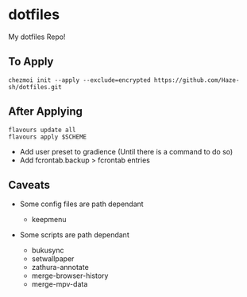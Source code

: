 # dotfiles
My dotfiles Repo!

## To Apply

```
chezmoi init --apply --exclude=encrypted https://github.com/Haze-sh/dotfiles.git
```

## After Applying

```
flavours update all
flavours apply $SCHEME
```

- Add user preset to gradience (Until there is a command to do so)
- Add fcrontab.backup > fcrontab entries

## Caveats

- Some config files are path dependant
	* keepmenu

- Some scripts are path dependant
	* bukusync
	* setwallpaper
	* zathura-annotate
	* merge-browser-history
	* merge-mpv-data
